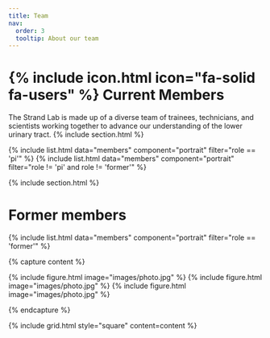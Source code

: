 ```yaml
---
title: Team
nav:
  order: 3
  tooltip: About our team
---
```


# {% include icon.html icon="fa-solid fa-users" %} Current Members

The Strand Lab is made up of a diverse team of trainees, technicians, and scientists working together to advance our understanding of the lower urinary tract.
{% include section.html %}

{% include list.html data="members" component="portrait" filter="role == 'pi'" %}
{% include list.html data="members" component="portrait" filter="role != 'pi' and role != 'former'" %}

{% include section.html %}

# Former members

{% include list.html data="members" component="portrait" filter="role == 'former'" %}

{% capture content %}

{% include figure.html image="images/photo.jpg" %}
{% include figure.html image="images/photo.jpg" %}
{% include figure.html image="images/photo.jpg" %}

{% endcapture %}

{% include grid.html style="square" content=content %}
